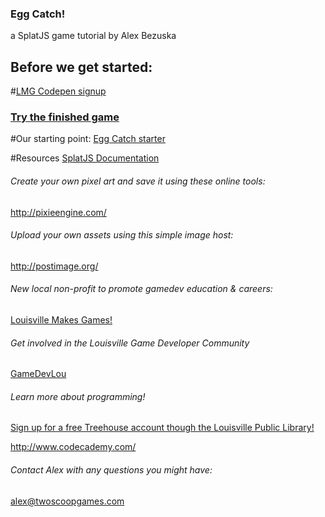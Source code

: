 ### Egg Catch!
a SplatJS game tutorial by Alex Bezuska

## Before we get started:
#[LMG Codepen signup](https://docs.google.com/forms/d/1PLbxnpzasREP0YvWKkCPQcf-4G1P_VUwmxE0YB9Vk-E/viewform)

### [Try the finished game](http://louisvillemakesgames.org/education/projects/candycatch/)

#Our starting point:
[Egg Catch starter](http://codepen.io/AlexBezuska/pen/KzYozg)


#Resources
[SplatJS Documentation](http://splatjs.com/)

###### Create your own pixel art and save it using these online tools:
http://pixieengine.com/

###### Upload your own assets using this simple image host:
http://postimage.org/

###### New local non-profit to promote gamedev education & careers:
[Louisville Makes Games!](http://www.louisvillemakesgames.org)


###### Get involved in the Louisville Game Developer Community
[GameDevLou](http://www.gamedevlou.org)


###### Learn more about programming!
[Sign up for a free Treehouse account though the Louisville Public Library!](http://www.lfpl.org/treehouse/)

http://www.codecademy.com/


###### Contact Alex with any questions you might have:
[alex@twoscoopgames.com](mailto:alex@twoscoopgames.com)
